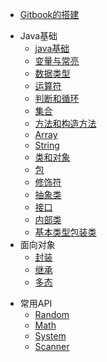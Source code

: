 - [Gitbook的搭建](README.md)

* Java基础
  * [java基础](java基础/java基础.md)
  * [变量与常亮](java基础/变量与常亮.md)
  * [数据类型](java基础/数据类型.md)
  * [运算符](java基础/运算符.md)
  * [判断和循环](java基础/判断和循环.md)
  * [集合](java基础/集合.md)
  * [方法和构造方法](java基础/方法和构造方法.md)
  * [Array](java基础/Array数组.md)
  * [String](java基础/String.md)
  * [类和对象](java基础/类和对象.md)
  * [包](java基础/包.md)
  * [修饰符](java基础/修饰符.md)
  * [抽象类](java基础/抽象类.md)
  * [接口](java基础/接口.md)
  * [内部类](java基础/内部类.md)
  * [基本类型包装类](java基础/基本类型包装类.md)
* 面向对象
  * [封装](面向对象/封装.md)
  * [继承](面向对象/继承.md)
  * [多态](面向对象/多态.md)

- 常用API
  - [Random](常用API/Random.md)
  - [Math](常用API/Math.md)
  - [System](常用API/System.md)
  - [Scanner](常用API/Scanner.md)